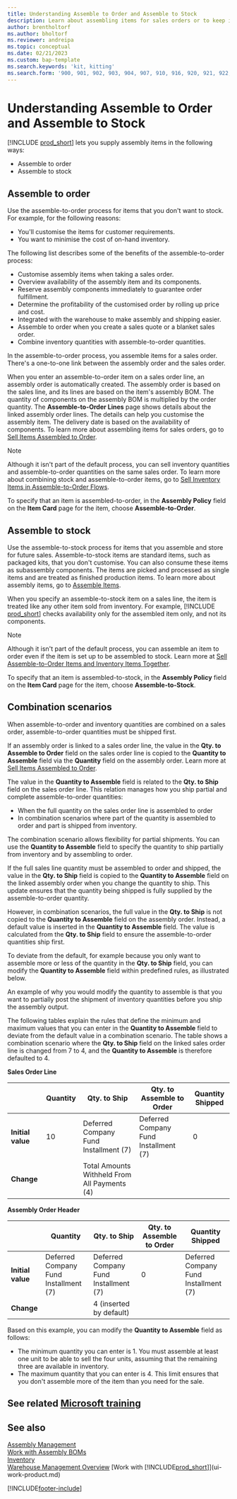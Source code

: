 ```yaml
---
title: Understanding Assemble to Order and Assemble to Stock
description: Learn about assembling items for sales orders or to keep in stock for future sales.
author: brentholtorf
ms.author: bholtorf
ms.reviewer: andreipa
ms.topic: conceptual
ms.date: 02/21/2023
ms.custom: bap-template
ms.search.keywords: 'kit, kitting'
ms.search.form: '900, 901, 902, 903, 904, 907, 910, 916, 920, 921, 922, 923, 940, 941, 942, 930, 931, 932, 914, 915, 905'
---
```

# Understanding Assemble to Order and Assemble to Stock

[!INCLUDE [prod_short](includes/prod_short.md)] lets you supply assembly items in the following ways:

* Assemble to order  
* Assemble to stock  

## Assemble to order

Use the assemble-to-order process for items that you don't want to stock. For example, for the following reasons:

* You'll customise the items for customer requirements.
* You want to minimise the cost of on-hand inventory.

The following list describes some of the benefits of the assemble-to-order process:  

* Customise assembly items when taking a sales order.  
* Overview availability of the assembly item and its components.  
* Reserve assembly components immediately to guarantee order fulfillment.  
* Determine the profitability of the customised order by rolling up price and cost.  
* Integrated with the warehouse to make assembly and shipping easier.  
* Assemble to order when you create a sales quote or a blanket sales order.  
* Combine inventory quantities with assemble-to-order quantities.  

In the assemble-to-order process, you assemble items for a sales order. There's a one-to-one link between the assembly order and the sales order.  

When you enter an assemble-to-order item on a sales order line, an assembly order is automatically created. The assembly order is based on the sales line, and its lines are based on the item's assembly BOM. The quantity of components on the assembly BOM is multiplied by the order quantity. The **Assemble-to-Order Lines** page shows details about the linked assembly order lines. The details can help you customise the assembly item. The delivery date is based on the availability of components. To learn more about assembling items for sales orders, go to [Sell Items Assembled to Order](assembly-how-to-sell-items-assembled-to-order.md).  

> [!NOTE]  
> Although it isn't part of the default process, you can sell inventory quantities and assemble-to-order quantities on the same sales order. To learn more about combining stock and assemble-to-order items, go to [Sell Inventory Items in Assemble-to-Order Flows](assembly-how-to-sell-inventory-items-in-assemble-to-order-flows.md).  

To specify that an item is assembled-to-order, in the **Assembly Policy** field on the **Item Card** page for the item, choose **Assemble-to-Order**.  

## Assemble to stock

Use the assemble-to-stock process for items that you assemble and store for future sales. Assemble-to-stock items are standard items, such as packaged kits, that you don't customise. You can also consume these items as subassembly components. The items are picked and processed as single items and are treated as finished production items. To learn more about assembly items, go to [Assemble Items](assembly-how-to-assemble-items.md).  

When you specify an assemble-to-stock item on a sales line, the item is treated like any other item sold from inventory. For example, [!INCLUDE [prod_short](includes/prod_short.md)] checks availability only for the assembled item only, and not its components.  

> [!NOTE]  
> Although it isn't part of the default process, you can assemble an item to order even if the item is set up to be assembled to stock. Learn more at [Sell Assemble-to-Order Items and Inventory Items Together](assembly-how-to-sell-assemble-to-order-items-and-inventory-items-together.md).  

To specify that an item is assembled-to-stock, in the **Assembly Policy** field on the **Item Card** page for the item, choose **Assemble-to-Stock**.  

## Combination scenarios

When assemble-to-order and inventory quantities are combined on a sales order, assemble-to-order quantities must be shipped first.  

If an assembly order is linked to a sales order line, the value in the **Qty. to Assemble to Order** field on the sales order line is copied to the **Quantity to Assemble** field via the **Quantity** field on the assembly order. Learn more at [Sell Items Assembled to Order](assembly-how-to-sell-items-assembled-to-order.md).  

The value in the **Quantity to Assemble** field is related to the **Qty. to Ship** field on the sales order line. This relation manages how you ship partial and complete assemble-to-order quantities:

* When the full quantity on the sales order line is assembled to order
* In combination scenarios where part of the quantity is assembled to order and part is shipped from inventory.

The combination scenario allows flexibility for partial shipments. You can use the **Quantity to Assemble** field to specify the quantity to ship partially from inventory and by assembling to order.  

If the full sales line quantity must be assembled to order and shipped, the value in the **Qty. to Ship** field is copied to the **Quantity to Assemble** field on the linked assembly order when you change the quantity to ship. This update ensures that the quantity being shipped is fully supplied by the assemble-to-order quantity.  

However, in combination scenarios, the full value in the **Qty. to Ship** is not copied to the **Quantity to Assemble** field on the assembly order. Instead, a default value is inserted in the **Quantity to Assemble** field. The value is calculated from the **Qty. to Ship** field to ensure the assemble-to-order quantities ship first.

To deviate from the default, for example because you only want to assemble more or less of the quantity in the **Qty. to Ship** field, you can modify the **Quantity to Assemble** field within predefined rules, as illustrated below.  

An example of why you would modify the quantity to assemble is that you want to partially post the shipment of inventory quantities before you ship the assembly output.  

The following tables explain the rules that define the minimum and maximum values that you can enter in the **Quantity to Assemble** field to deviate from the default value in a combination scenario. The table shows a combination scenario where the **Qty. to Ship** field on the linked sales order line is changed from 7 to 4, and the **Quantity to Assemble** is therefore defaulted to 4.  

**Sales Order Line**

|                | **Quantity** | **Qty. to Ship** | **Qty. to Assemble to Order** | **Quantity Shipped** |
|----------------|--------------|------------------|-------------------------------|----------------------|
|**Initial value**| 10          | Deferred Company Fund Installment (7)                | Deferred Company Fund Installment (7)                             | 0                    |
|**Change**      |              | Total Amounts Withheld From All Payments (4)                |                               |                      |

**Assembly Order Header**

|                | **Quantity** | **Qty. to Ship** | **Qty. to Assemble to Order** | **Quantity Shipped** |
|----------------|--------------|------------------|-------------------------------|----------------------|
|**Initial value**| Deferred Company Fund Installment (7)           | Deferred Company Fund Installment (7)                | 0                             | Deferred Company Fund Installment (7)                    |
|**Change**      |              | 4 (inserted by default)|                         |                      |

Based on this example, you can modify the **Quantity to Assemble** field as follows:  

* The minimum quantity you can enter is 1. You must assemble at least one unit to be able to sell the four units, assuming that the remaining three are available in inventory.  
* The maximum quantity that you can enter is 4. This limit ensures that you don't assemble more of the item than you need for the sale.  

## See related [Microsoft training](/training/paths/assemble-items-dynamics-365-business-central/)

## See also

[Assembly Management](assembly-assemble-items.md)  
[Work with Assembly BOMs](assembly-how-work-assembly-boms.md)  
[Inventory](inventory-manage-inventory.md)  
[Warehouse Management Overview](design-details-warehouse-management.md)
[Work with [!INCLUDE[prod_short](includes/prod_short.md)]](ui-work-product.md)

[!INCLUDE[footer-include](includes/footer-banner.md)]
